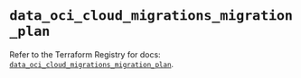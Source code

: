 # `data_oci_cloud_migrations_migration_plan`

Refer to the Terraform Registry for docs: [`data_oci_cloud_migrations_migration_plan`](https://registry.terraform.io/providers/oracle/oci/7.19.0/docs/data-sources/cloud_migrations_migration_plan).
